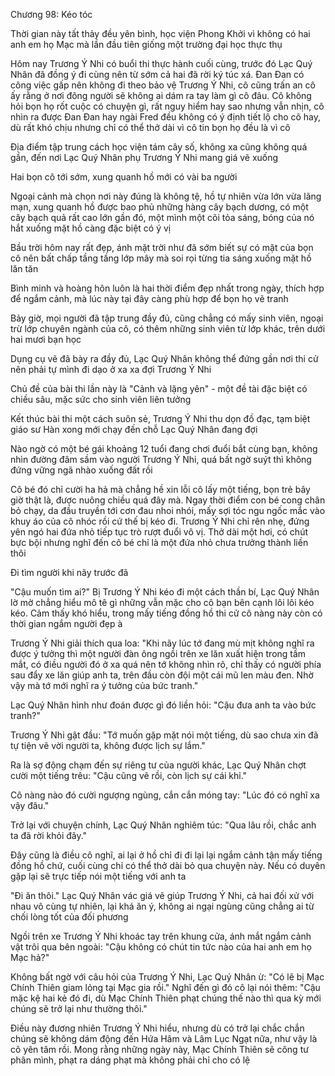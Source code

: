 




Chương 98: Kéo tóc

Thời gian này tất thảy đều yên bình, học viện Phong Khởi vì không có hai anh em họ Mạc mà lần đầu tiên giống một trường đại học thực thụ

Hôm nay Trương Ý Nhi có buổi thi thực hành cuối cùng, trước đó Lạc Quý Nhân đã đồng ý đi cùng nên từ sớm cả hai đã rời ký túc xá. Đan Đan có công việc gấp nên không đi theo bảo vệ Trương Ý Nhi, cô cũng trấn an cô ấy rằng ở nơi đông người sẽ không ai dám ra tay làm gì cô đâu. Cô không hỏi bọn họ rốt cuộc có chuyện gì, rất nguy hiểm hay sao nhưng vẫn nhịn, cô nhìn ra được Đan Đan hay ngài Fred đều không có ý định tiết lộ cho cô hay, dù rất khó chịu nhưng chỉ có thể thở dài vì cô tin bọn họ đều là vì cô

Địa điểm tập trung cách học viện tám cây số, không xa cũng không quá gần, đến nơi Lạc Quý Nhân phụ Trương Ý Nhi mang giá vẽ xuống

Hai bọn cô tới sớm, xung quanh hồ mới có vài ba người

Ngoại cảnh mà chọn nơi này đúng là không tệ, hồ tự nhiên vừa lớn vừa lãng mạn, xung quanh hồ được bao phủ những hàng cây bạch dương, có một cây bạch quả rất cao lớn gần đó, một mình một cõi tỏa sáng, bóng của nó hắt xuống mặt hồ càng đặc biệt có ý vị


Bầu trời hôm nay rất đẹp, ánh mặt trời như đã sớm biết sự có mặt của bọn cô nên bất chấp tầng tầng lớp mây mà soi rọi từng tia sáng xuống mặt hồ lăn tăn

Bình minh và hoàng hôn luôn là hai thời điểm đẹp nhất trong ngày, thích hợp để ngắm cảnh, mà lúc này tại đây càng phù hợp để bọn họ vẽ tranh

Bảy giờ, mọi người đã tập trung đầy đủ, cũng chẳng có mấy sinh viên, ngoại trừ lớp chuyên ngành của cô, có thêm những sinh viên từ lớp khác, trên dưới hai mươi bạn học

Dụng cụ vẽ đã bày ra đầy đủ, Lạc Quý Nhân không thể đứng gần nơi thi cử nên phải tự mình đi dạo ở xa xa đợi Trương Ý Nhi

Chủ đề của bài thi lần này là "Cảnh và lặng yên" - một đề tài đặc biệt có chiều sâu, mặc sức cho sinh viên liên tưởng

Kết thúc bài thi một cách suôn sẻ, Trương Ý Nhi thu dọn đồ đạc, tạm biệt giáo sư Hàn xong mới chạy đến chỗ Lạc Quý Nhân đang đợi

Nào ngờ có một bé gái khoảng 12 tuổi đang chơi đuổi bắt cùng bạn, không nhìn đường đâm sầm vào người Trương Ý Nhi, quá bất ngờ suýt thì không đứng vững ngã nhào xuống đất rồi

Cô bé đó chỉ cười ha hả mà chẳng hề xin lỗi cô lấy một tiếng, bọn trẻ bây giờ thật là, được nuông chiều quá đây mà. Ngay thời điểm con bé cong chân bỏ chạy, da đầu truyền tới cơn đau nhoi nhói, mấy sợi tóc ngu ngốc mắc vào khuy áo của cô nhóc rồi cứ thế bị kéo đi. Trương Ý Nhi chỉ rên nhẹ, đứng yên ngó hai đứa nhỏ tiếp tục trò rượt đuổi vô vị. Thở dài một hơi, có chút bực bội nhưng nghĩ đến cô bé chỉ là một đứa nhỏ chưa trưởng thành liền thôi


Đi tìm người khi nãy trước đã

"Cậu muốn tìm ai?" Bị Trương Ý Nhi kéo đi một cách thần bí, Lạc Quý Nhân lờ mờ chẳng hiểu mô tê gì những vẫn mặc cho cô bạn bên cạnh lôi lôi kéo kéo. Cảm thấy khó hiểu, trong mấy tiếng đồng hồ thi cử cô nàng này còn có thời gian ngắm người đẹp à

Trương Ý Nhi giải thích qua loa: "Khi nãy lúc tớ đang mù mịt không nghĩ ra được ý tưởng thì một người đàn ông ngồi trên xe lăn xuất hiện trong tầm mắt, có điều người đó ở xa quá nên tớ không nhìn rõ, chỉ thấy có người phía sau đẩy xe lăn giúp anh ta, trên đầu còn đội một cái mũ len màu đen. Nhờ vậy mà tớ mới nghĩ ra ý tưởng của bức tranh."

Lạc Quý Nhân hình như đoán được gì đó liền hỏi: "Cậu đưa anh ta vào bức tranh?"

Trương Ý Nhi gật đầu: "Tớ muốn gặp mặt nói một tiếng, dù sao chưa xin đã tự tiện vẽ vời người ta, không được lịch sự lắm."

Ra là sợ động chạm đến sự riêng tư của người khác, Lạc Quý Nhân chợt cười một tiếng trêu: "Cậu cũng vẽ rồi, còn lịch sự cái khỉ."

Cô nàng nào đó cười ngượng ngùng, cắn cắn móng tay: "Lúc đó có nghĩ xa vậy đâu."

Trở lại với chuyện chính, Lạc Quý Nhân nghiêm túc: "Qua lâu rồi, chắc anh ta đã rời khỏi đây."

Đây cũng là điều cô nghĩ, ai lại ở hồ chỉ đi đi lại lại ngắm cảnh tận mấy tiếng đồng hồ chứ, cuối cùng chỉ có thể thở dài bỏ qua chuyện này. Nếu có duyên gặp lại sẽ trực tiếp nói một tiếng với anh ta

"Đi ăn thôi." Lạc Quý Nhân vác giá vẽ giúp Trương Ý Nhi, cả hai đối xử với nhau vô cùng tự nhiên, lại khá ăn ý, không ai ngại ngùng cũng chẳng ai từ chối lòng tốt của đối phương

Ngồi trên xe Trương Ý Nhi khoác tay trên khung cửa, ánh mắt ngắm cảnh vật trôi qua bên ngoài: "Cậu không có chút tin tức nào của hai anh em họ Mạc hả?"

Không bất ngờ với câu hỏi của Trương Ý Nhi, Lạc Quý Nhân ừ: "Có lẽ bị Mạc Chính Thiên giam lỏng tại Mạc gia rồi." Nghĩ đến gì đó cô lại nói thêm: "Cậu mặc kệ hai kẻ đó đi, dù Mạc Chính Thiên phạt chúng thế nào thì qua kỳ mới chúng sẽ trở lại như thường thôi."

Điều này đương nhiên Trương Ý Nhi hiểu, nhưng dù có trở lại chắc chắn chúng sẽ không dám động đến Hứa Hâm và Lâm Lục Ngạt nữa, như vậy là cô yên tâm rồi. Mong rằng những ngày này, Mạc Chính Thiên sẽ công tư phân mình, phạt ra dáng phạt mà không phải chỉ cho có lệ




